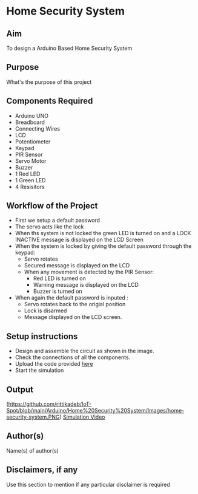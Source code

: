 # Home Security System


## Aim

To design a Arduino Based Home Security System


## Purpose

What's the purpose of this project


## Components Required

* Arduino UNO
* Breadboard
* Connecting Wires
* LCD 
* Potentiometer
* Keypad
* PIR Sensor
* Servo Motor
* Buzzer
* 1 Red LED
* 1 Green LED
* 4 Resisitors


## Workflow of the Project

- First we setup a default password 
- The servo acts like the lock
- When ths system is not locked the green LED is turned on and a LOCK INACTIVE message is displayed on the LCD Screen
- When the system is locked by giving the default password through the keypad:
  - Servo rotates
  - Secured message is displayed on the LCD
  - When any movement is detected by the PIR Sensor:
    - Red LED is turned on
    - Warning message is displayed on the LCD
    - Buzzer is turned on
- When again the default password is inputed :
  - Servo rotates back to the origial position
  - Lock is disarmed 
  - Message displayed on the LCD screen.


## Setup instructions

- Design and assemble the circuit as shown in the image.
- Check the connections of all the components.
- Upload the code provided [here](https://github.com/rittikadeb/IoT-Spot/blob/main/Arduino/Home%20Security%20System/home_security_system.cpp)
- Start the simulation

## Output

(https://github.com/rittikadeb/IoT-Spot/blob/main/Arduino/Home%20Security%20System/Images/home-security-system.PNG)
[Simulation Video](https://github.com/rittikadeb/IoT-Spot/blob/main/Arduino/Home%20Security%20System/Images/home_security_system.mp4)



## Author(s)

Name(s) of author(s)


## Disclaimers, if any

Use this section to mention if any particular disclaimer is required

